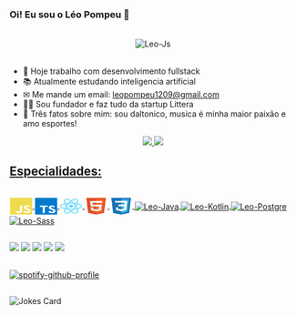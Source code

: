 ### Oi! Eu sou o Léo Pompeu 👋
<div align="center">
  </br>
 <img margin="0" alt="Leo-Js" height="250" width="250" src="https://cdn.discordapp.com/attachments/452240522057351178/1163316979025858590/download20231001002104.png?ex=653f225d&is=652cad5d&hm=1a6cf80c2082e88646accd1e3a62beecab130f5a31e89873614777112ef6e96a&">
</div>
</br>

- 💼 Hoje trabalho com desenvolvimento fullstack
- 📚 Atualmente estudando inteligencia artificial
- ✉ Me mande um email: leopompeu1209@gmail.com
- 👨‍💼 Sou fundador e faz tudo da startup Littera
- 🤠 Três fatos sobre mim: sou daltonico, musica é minha maior paixão e amo esportes!

<div align="center">
  <a href="https://github.com/leopompeu">
  <img height="180em" src="https://github-readme-stats.vercel.app/api?username=leopompeu&show_icons=true&theme=tokyonight&include_all_commits=true&count_private=true"/>
  <img height="180em" src="https://github-readme-stats.vercel.app/api/top-langs/?username=leopompeu&layout=compact&langs_count=5&theme=tokyonight"/>
</div>
    
## Especialidades:
<div style="display: inline_block"><br>
  <img align="center" alt="Leo-Js" height="30" width="40" src="https://raw.githubusercontent.com/devicons/devicon/master/icons/javascript/javascript-plain.svg">
  <img align="center" alt="Leo-Ts" height="30" width="40" src="https://raw.githubusercontent.com/devicons/devicon/master/icons/typescript/typescript-plain.svg">
  <img align="center" alt="Leo-React" height="30" width="40" src="https://raw.githubusercontent.com/devicons/devicon/master/icons/react/react-original.svg">
  <img align="center" alt="Leo-HTML" height="30" width="40" src="https://raw.githubusercontent.com/devicons/devicon/master/icons/html5/html5-original.svg">
  <img align="center" alt="Leo-CSS" height="30" width="40" src="https://raw.githubusercontent.com/devicons/devicon/master/icons/css3/css3-original.svg">
  <img align="center" alt="Leo-Java" height="30" width="40" src="https://cdn.jsdelivr.net/gh/devicons/devicon/icons/java/java-original.svg" />
  <img align="center" alt="Leo-Kotlin" height="30" width="40" src="https://cdn.jsdelivr.net/gh/devicons/devicon/icons/kotlin/kotlin-original.svg" />
  <img align="center" alt="Leo-Postgre" height="30" width="40" src="https://cdn.jsdelivr.net/gh/devicons/devicon/icons/postgresql/postgresql-original.svg" />  
  <img align="center" alt="Leo-Sass" height="30" width="40" src="https://cdn.jsdelivr.net/gh/devicons/devicon/icons/sass/sass-original.svg" />          
</div>

  ##

<div> 
  <a href="https://www.youtube.com/channel/UCJgmdPkHFwl0VPprYVNPwaA" target="_blank"><img src="https://img.shields.io/badge/YouTube-FF0000?style=for-the-badge&logo=youtube&logoColor=white" target="_blank"></a>
  <a href="https://instagram.com/leopompeu1234" target="_blank"><img src="https://img.shields.io/badge/-Instagram-%23E4405F?style=for-the-badge&logo=instagram&logoColor=white" target="_blank"></a>
 	<a href="https://www.twitch.tv/leozinhodatwitch" target="_blank"><img src="https://img.shields.io/badge/Twitch-9146FF?style=for-the-badge&logo=twitch&logoColor=white" target="_blank"></a>
  <a href = "mailto:leopompeu1209@gmail.com"><img src="https://img.shields.io/badge/-Gmail-%23333?style=for-the-badge&logo=gmail&logoColor=white" target="_blank"></a>
  <a href="https://www.linkedin.com/in/leo-pompeu" target="_blank"><img src="https://img.shields.io/badge/-LinkedIn-%230077B5?style=for-the-badge&logo=linkedin&logoColor=white" target="_blank"></a> 
  
</div>


##

[![spotify-github-profile](https://spotify-github-profile.vercel.app/api/view?uid=223agfxhocqssi3t7tfp6ogna&cover_image=true&theme=default&show_offline=false&background_color=121212&interchange=false&bar_color=53b14f&bar_color_cover=false)](https://spotify-github-profile.vercel.app/api/view?uid=223agfxhocqssi3t7tfp6ogna&redirect=true)

##

![Jokes Card](https://readme-jokes.vercel.app/api?hideBorder&theme=dracula)

